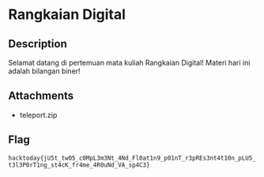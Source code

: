 # Rangkaian Digital

## Description
Selamat datang di pertemuan mata kuliah Rangkaian Digital! Materi hari ini adalah bilangan biner!

## Attachments
- teleport.zip

## Flag
`hacktoday{jU5t_tw05_c0MpL3m3Nt_4Nd_Fl0at1n9_p01nT_r3pREs3nt4t10n_pLU5_t3l3P0rT1ng_st4cK_fr4me_4R0uNd_VA_sp4C3}`
